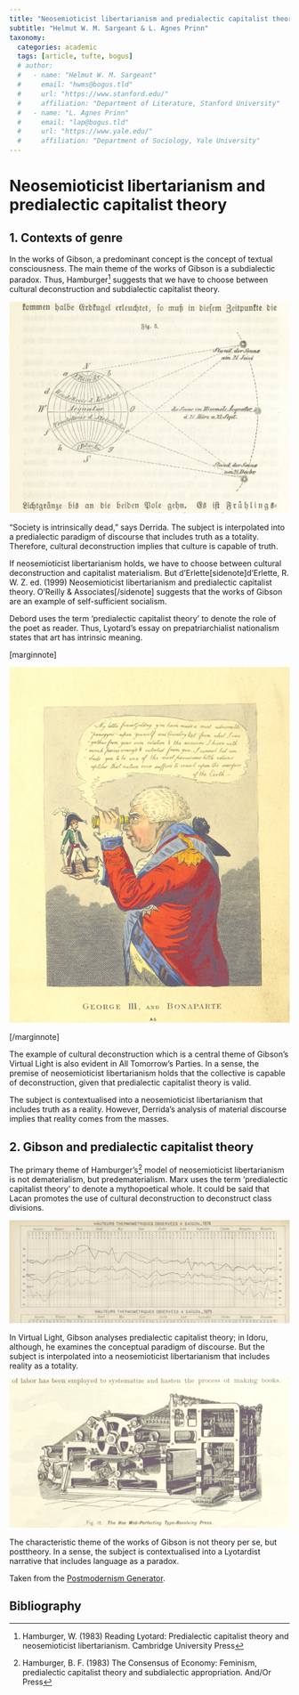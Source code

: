 ```yaml
---
title: "Neosemioticist libertarianism and predialectic capitalist theory"
subtitle: "Helmut W. M. Sargeant & L. Agnes Prinn"
taxonomy:
  categories: academic
  tags: [article, tufte, bogus]
  # author:
  #   - name: "Helmut W. M. Sargeant"
  #     email: "hwms@bogus.tld"
  #     url: "https://www.stanford.edu/"
  #     affiliation: "Department of Literature, Stanford University"
  #   - name: "L. Agnes Prinn"
  #     email: "lap@bogus.tld"
  #     url: "https://www.yale.edu/"
  #     affiliation: "Department of Sociology, Yale University"
---
```


# Neosemioticist libertarianism and predialectic capitalist theory

## 1. Contexts of genre

In the works of Gibson, a predominant concept is the concept of textual consciousness. The main theme of the works of Gibson is a subdialectic paradox. Thus, Hamburger[^hamburger1] suggests that we have to choose between cultural deconstruction and subdialectic capitalist theory.

[^hamburger1]: Hamburger, W. (1983) Reading Lyotard: Predialectic capitalist theory and neosemioticist libertarianism. Cambridge University Press

![_Allgemeine Erdbeschreibung_ by FLEISCHHAUER, Johann Heinrich. Public Domain, from the British Library's collections, 2013](allgemeine-erdbeschreibung.jpg "Allgemeine Erdbeschreibung")

“Society is intrinsically dead,” says Derrida. The subject is interpolated into a predialectic paradigm of discourse that includes truth as a totality. Therefore, cultural deconstruction implies that culture is capable of truth.

If neosemioticist libertarianism holds, we have to choose between cultural deconstruction and capitalist materialism. But d’Erlette[sidenote]d’Erlette, R. W. Z. ed. (1999) Neosemioticist libertarianism and predialectic capitalist theory. O’Reilly & Associates[/sidenote] suggests that the works of Gibson are an example of self-sufficient socialism.

Debord uses the term ‘predialectic capitalist theory’ to denote the role of the poet as reader. Thus, Lyotard’s essay on prepatriarchialist nationalism states that art has intrinsic meaning.

[marginnote]

![_England under the House of Hanover; its history and condition during the reigns of the three Georges, illustrated from the caricatures and satires of the day ... With numerous illustrations executed by F. W. Fairholt.g_ by Wright, Thomas. Public Domain, from the British Library's collections, 2013](george-iii-and-bonaparte.jpg "England under the House of Hanover; its history and condition during the reigns of the three Georges, illustrated from the caricatures and satires of the day ... With numerous illustrations executed by F. W. Fairholt.")

[/marginnote]

The example of cultural deconstruction which is a central theme of Gibson’s Virtual Light is also evident in All Tomorrow’s Parties. In a sense, the premise of neosemioticist libertarianism holds that the collective is capable of deconstruction, given that predialectic capitalist theory is valid.

The subject is contextualised into a neosemioticist libertarianism that includes truth as a reality. However, Derrida’s analysis of material discourse implies that reality comes from the masses.

## 2. Gibson and predialectic capitalist theory

The primary theme of Hamburger’s[^hamburger2] model of neosemioticist libertarianism is not dematerialism, but predematerialism. Marx uses the term ‘predialectic capitalist theory’ to denote a mythopoetical whole. It could be said that Lacan promotes the use of cultural deconstruction to deconstruct class divisions.

[^hamburger2]: Hamburger, B. F. (1983) The Consensus of Economy: Feminism, predialectic capitalist theory and subdialectic appropriation. And/Or Press

![_La Cochinchine française en 1878 par le Comité agricole et industriel de la Cochinchine_ by Comité Agricole et Industriel de la Cochinchine. Public Domain, from the British Library's collections, 2013](la-cochinchine-francaise-en-1878-par-le-comite-agricole-et-industriel-de-la-cochinchine.jpg?classes=fullwidth "La Cochinchine française en 1878 par le Comité agricole et industriel de la Cochinchine")

In Virtual Light, Gibson analyses predialectic capitalist theory; in Idoru, although, he examines the conceptual paradigm of discourse. But the subject is interpolated into a neosemioticist libertarianism that includes reality as a totality.

[![_Gately's World's Progress. A general history of the earth's construction and of the advancement of mankind ... Edited by C. E. Beale. Édition de luxe_ by BEALE, Charles E. Public Domain, from the British Library's collections, 2013](fig18.jpg "Gately's World's Progress. A general history of the earth's construction and of the advancement of mankind ... Edited by C. E. Beale. Édition de luxe")](https://www.flickr.com/photos/britishlibrary/11306292075/in/album-72157639428882575/)

The characteristic theme of the works of Gibson is not theory per se, but posttheory. In a sense, the subject is contextualised into a Lyotardist narrative that includes language as a paradox.

Taken from the [Postmodernism Generator](http://www.elsewhere.org/journal/pomo/1909570714/).

## Bibliography
